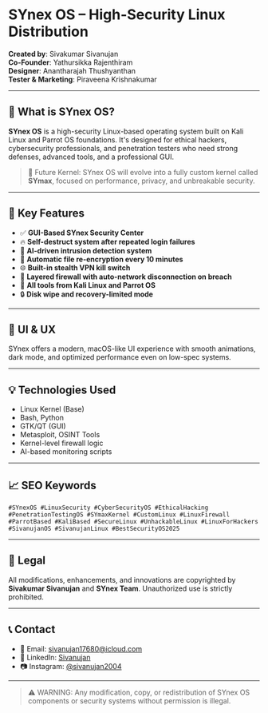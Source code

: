 # SYnex OS – High-Security Linux Distribution

**Created by**: Sivakumar Sivanujan  
**Co-Founder**: Yathursikka Rajenthiram  
**Designer**: Anantharajah Thushyanthan  
**Tester & Marketing**: Piraveena Krishnakumar  

---

## 🔐 What is SYnex OS?

**SYnex OS** is a high-security Linux-based operating system built on Kali Linux and Parrot OS foundations. It's designed for ethical hackers, cybersecurity professionals, and penetration testers who need strong defenses, advanced tools, and a professional GUI.

> 🚨 Future Kernel: SYnex OS will evolve into a fully custom kernel called **SYmax**, focused on performance, privacy, and unbreakable security.

---

## 🌟 Key Features

- ✅ **GUI-Based SYnex Security Center**
- 🔥 **Self-destruct system after repeated login failures**
- 🧠 **AI-driven intrusion detection system**
- 🔄 **Automatic file re-encryption every 10 minutes**
- 🌐 **Built-in stealth VPN kill switch**
- 🧱 **Layered firewall with auto-network disconnection on breach**
- 🧰 **All tools from Kali Linux and Parrot OS**
- 🔒 **Disk wipe and recovery-limited mode**

---

## 📸 UI & UX

SYnex offers a modern, macOS-like UI experience with smooth animations, dark mode, and optimized performance even on low-spec systems.

---

## 💡 Technologies Used

- Linux Kernel (Base)
- Bash, Python
- GTK/QT (GUI)
- Metasploit, OSINT Tools
- Kernel-level firewall logic
- AI-based monitoring scripts

---

## 📈 SEO Keywords

`#SYnexOS #LinuxSecurity #CyberSecurityOS #EthicalHacking #PenetrationTestingOS #SYmaxKernel #CustomLinux #LinuxFirewall #ParrotBased #KaliBased #SecureLinux #UnhackableLinux #LinuxForHackers #SivanujanOS #SivanujanLinux #BestSecurityOS2025`

---

## 📜 Legal

All modifications, enhancements, and innovations are copyrighted by **Sivakumar Sivanujan** and **SYnex Team**. Unauthorized use is strictly prohibited.

---

## 📞 Contact

- 📧 Email: sivanujan17680@icloud.com  
- 🔗 LinkedIn: [Sivanujan](https://www.linkedin.com/in/sivanujan20041104)  
- 📷 Instagram: [@sivanujan2004](https://www.instagram.com/sivanujan2004)  

---

> ⚠️ WARNING: Any modification, copy, or redistribution of SYnex OS components or security systems without permission is illegal.